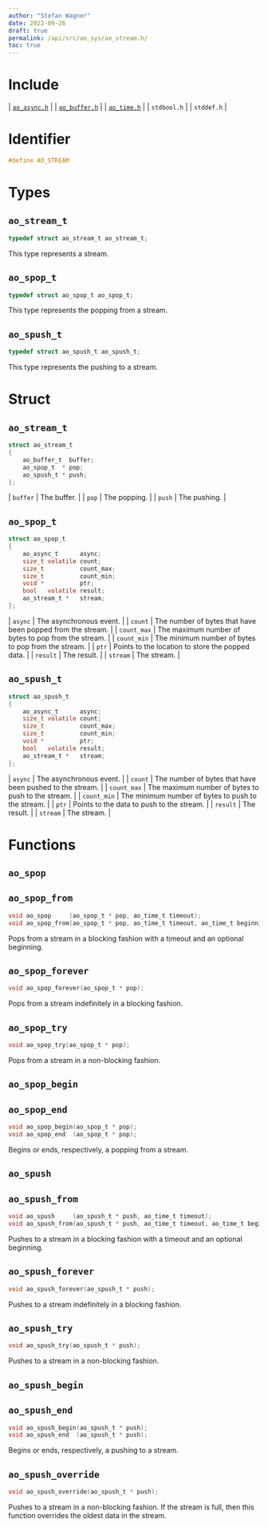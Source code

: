 ```yaml
---
author: "Stefan Wagner"
date: 2022-09-26
draft: true
permalink: /api/src/ao_sys/ao_stream.h/
toc: true
---
```


# Include

| [`ao_async.h`](ao_async.h.md) |
| [`ao_buffer.h`](../ao/ao_buffer.h.md) |
| [`ao_time.h`](ao_time.h.md) |
| `stdbool.h` |
| `stddef.h` |

# Identifier

```c
#define AO_STREAM
```

# Types

## `ao_stream_t`

```c
typedef struct ao_stream_t ao_stream_t;
```

This type represents a stream.

## `ao_spop_t`

```c
typedef struct ao_spop_t ao_spop_t;
```

This type represents the popping from a stream.

## `ao_spush_t`

```c
typedef struct ao_spush_t ao_spush_t;
```

This type represents the pushing to a stream.

# Struct

## `ao_stream_t`

```c
struct ao_stream_t
{
    ao_buffer_t  buffer;
    ao_spop_t  * pop;
    ao_spush_t * push;
};
```

| `buffer` | The buffer. |
| `pop` | The popping. |
| `push` | The pushing. |

## `ao_spop_t`

```c
struct ao_spop_t
{
    ao_async_t      async;
    size_t volatile count;
    size_t          count_max;
    size_t          count_min;
    void *          ptr;
    bool   volatile result;
    ao_stream_t *   stream;
};
```

| `async` | The asynchronous event. |
| `count` | The number of bytes that have been popped from the stream. |
| `count_max` | The maximum number of bytes to pop from the stream. |
| `count_min` | The minimum number of bytes to pop from the stream. |
| `ptr` | Points to the location to store the popped data.  |
| `result` | The result. |
| `stream` | The stream. |

## `ao_spush_t`

```c
struct ao_spush_t
{
    ao_async_t      async;
    size_t volatile count;
    size_t          count_max;
    size_t          count_min;
    void *          ptr;
    bool   volatile result;
    ao_stream_t *   stream;
};
```

| `async` | The asynchronous event. |
| `count` | The number of bytes that have been pushed to the stream. |
| `count_max` | The maximum number of bytes to push to the stream. |
| `count_min` | The minimum number of bytes to push to the stream. |
| `ptr` | Points to the data to push to the stream. |
| `result` | The result. |
| `stream` | The stream. |

# Functions

## `ao_spop`
## `ao_spop_from`

```c
void ao_spop     (ao_spop_t * pop, ao_time_t timeout);
void ao_spop_from(ao_spop_t * pop, ao_time_t timeout, ao_time_t beginning);
```

Pops from a stream in a blocking fashion with a timeout and an optional beginning.

## `ao_spop_forever`

```c
void ao_spop_forever(ao_spop_t * pop);
```

Pops from a stream indefinitely in a blocking fashion.

## `ao_spop_try`

```c
void ao_spop_try(ao_spop_t * pop);
```

Pops from a stream in a non-blocking fashion.

## `ao_spop_begin`
## `ao_spop_end`

```c
void ao_spop_begin(ao_spop_t * pop);
void ao_spop_end  (ao_spop_t * pop);
```

Begins or ends, respectively, a popping from a stream.

## `ao_spush`
## `ao_spush_from`

```c
void ao_spush     (ao_spush_t * push, ao_time_t timeout);
void ao_spush_from(ao_spush_t * push, ao_time_t timeout, ao_time_t beginning);
```

Pushes to a stream in a blocking fashion with a timeout and an optional beginning.

## `ao_spush_forever`

```c
void ao_spush_forever(ao_spush_t * push);
```

Pushes to a stream indefinitely in a blocking fashion.

## `ao_spush_try`

```c
void ao_spush_try(ao_spush_t * push);
```

Pushes to a stream in a non-blocking fashion.

## `ao_spush_begin`
## `ao_spush_end`

```c
void ao_spush_begin(ao_spush_t * push);
void ao_spush_end  (ao_spush_t * push);
```

Begins or ends, respectively, a pushing to a stream.

## `ao_spush_override`

```c
void ao_spush_override(ao_spush_t * push);
```

Pushes to a stream in a non-blocking fashion. If the stream is full, then this function overrides the oldest data in the stream.
